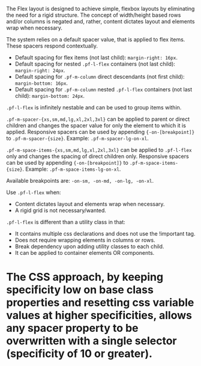 The Flex layout is designed to achieve simple, flexbox layouts by eliminating the need for a rigid structure. The concept of width/height based rows and/or columns is negated and, rather, content dictates layout and elements wrap when necessary.

The system relies on a default spacer value, that is applied to flex items. These spacers respond contextually.

- Default spacing for flex items (not last child): `margin-right: 16px`.
- Default spacing for nested `.pf-l-flex` containers (not last child): `margin-right: 24px`.
- Default spacing for `.pf-m-column` direct descendants (not first child): `margin-bottom: 16px`.
- Default spacing for `.pf-m-column` nested `.pf-l-flex` containers (not last child): `margin-bottom: 24px`.


`.pf-l-flex` is infinitely nestable and can be used to group items within.

`.pf-m-spacer-{xs,sm,md,lg,xl,2xl,3xl}` can be applied to parent or direct children and changes the spacer value for only the element to which it is applied. Responsive spacers can be used by appending `{-on-[breakpoint]}` to `.pf-m-spacer-{size}`. Example: `.pf-m-spacer-lg-on-xl`.

`.pf-m-space-items-{xs,sm,md,lg,xl,2xl,3xl}` can be applied to `.pf-l-flex` only and changes the spacing of direct children only. Responsive spacers can be used by appending `{-on-[breakpoint]}` to `.pf-m-space-items-{size}`. Example: `.pf-m-space-items-lg-on-xl`.

Available breakpoints are: `-on-sm, -on-md, -on-lg, -on-xl`.

Use `.pf-l-flex` when:
- Content dictates layout and elements wrap when necessary.
- A rigid grid is not necessary/wanted.

`.pf-l-flex` is different than a utility class in that:
- It contains multiple css declarations and does not use the !important tag.
- Does not require wrapping elements in columns or rows.
- Break dependency upon adding utility classes to each child.
- It can be applied to container elements OR components.

# The CSS approach, by keeping specificity low on base class properties and resetting css variable values at higher specificities, allows any spacer property to be overwritten with a single selector (specificity of 10 or greater).
